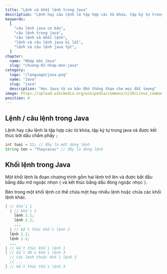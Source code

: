 ```yaml
---
title: "Lệnh và khối lệnh trong Java"
description: "Lệnh hay câu lệnh là tập hợp các từ khóa, tập ký tự trong java và được kết thúc bởi dấu chấm phẩy"
keywords:
  [
    "câu lệnh java cơ bản",
    "câu lệnh trong java",
    "câu lệnh và khối lệnh",
    "lệnh và câu lệnh java bị lỗi",
    "lệnh và câu lệnh java fpt",
  ]
chapter:
  name: "Nhập môn Java"
  slug: "chuong-02-nhap-mon-java"
category:
  logo: "/language/java.png"
  name: "Java"
  slug: "java"
  description: "Học Java từ cơ bản đến thông thạo cho mọi đối tượng"
image: https://upload.wikimedia.org/wikipedia/commons/2/29/Linux_command-line._Bash._GNOME_Terminal._screenshot.png
position: 4
---
```


## Lệnh / câu lệnh trong Java

Lệnh hay câu lệnh là tập hợp các từ khóa, tập ký tự trong java và được kết thúc bởi dấu chấm phẩy `;`

<div class="example"></div>

```java
int tuoi = 12; // đây là một dòng lệnh
String ten = "Thaycacac" // đây là dòng lệnh
```

## Khối lệnh trong Java

Một khối lệnh là đoạn chương trình gồm hai lệnh trở lên và được bắt đầu bằng dấu mở ngoặc nhọn `{` và kết thúc bằng dấu đóng ngoặc nhọc `}`.

Bên trong một khối lệnh có thể chứa một hay nhiều lệnh hoặc chứa các khối lệnh khác.

```java
{ // khối 1
  { // khối 2
    lệnh 2.1;
    lệnh 2.2;
    ...
  } // kết thúc khối lệnh 2
  lệnh 1.1;
  lệnh 1.2;
  ...
} // kết thúc khối lệnh 1
{ // bắt đầu khối lệnh 3
  // Các lệnh thuộc khối lệnh 3
  // ...
} // kết thúc thối lệnh 3
```

